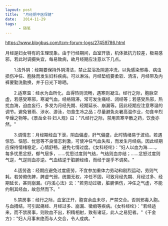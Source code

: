 ```yaml
---
layout: post
title:  "月经期中医保健"
date:   2014-11-29
tags:
      - 随笔
---
```



https://www.blogbus.com/tcm-forum-logs/27459786.html



月经是妇女特有的生理现象。由于行经期间，血室开放，机体抵抗力较差，极易感邪，若此时调摄失宜，每易致病，故月经期应注意以下几点。

　　1.洁外阴：经期要保持外阴清洁，禁止盆浴及阴道冲洗，以免感染邪毒、病虫损伤冲任、胞脉而发生妇科疾病。可以淋浴。月经垫纸要柔软、清洁，月经带及内裤要勤洗勤换，并于日光下晾晒。

　　2.适寒温：经水为血所化，血得热则流畅，遇寒则凝泣。经行之际，胞脉空虚，若感受寒邪，寒凝气血，经络阻滞，常可发生痛经、闭经等；若感受热邪，热扰血海，迫血妄行，多发为月经先期、经期延长、崩漏等。因此经期应注意寒温的调节。避免冒雨、涉水、游泳，勿食生冷之品；尽量避免炎暑高温作业，勿食辛烈辛燥之物等。《景岳全书·妇人规》曰："凡经行之际，禁用苦寒辛散之药，饮食亦然。"

　　3.调情志：月经期经血下泄，阴血偏虚，肝气偏盛，此时情绪易于波动。若遇惊恐、恼怒、忧思等不良情志刺激，可使冲任气血失和，而发生月经病。因此经期应保持情绪稳定，心情舒畅，避免七情过度。《女科经纶》："妇人以血为海......，每多忧思忿怒，郁气居多，......忧思过度则气结，气结则血亦结；......忿怒过度则气逆，气逆则血亦逆。气血结逆于脏腑经络，而经于是乎不调矣。"

　　4.适劳逸：经期应避免过度疲劳，不宜参加重体力劳动和剧烈运动，劳则气耗，若劳倦伤脾，脾虚气弱，统摄无权，冲任不固，可致月经先期、月经过多、经期延长，甚则崩漏。《丹溪心法》云："若劳动过极，脏腑俱伤，冲任之气虚，不能约制其经血，故忽然而下。"

　　5.禁房事：经行之际，血室正开，胞宫余血未尽，严禁交合。否则邪毒入胞。与血搏结，可引起痛经、月经过多、崩漏、徵瘕等疾病。《女科经纶》："若经适来，而不禁房事，则败血不出，积精相射，致有诸证，此人之易犯者。"《干金方》："妇人月事末绝而与人交合，令人成病。"

